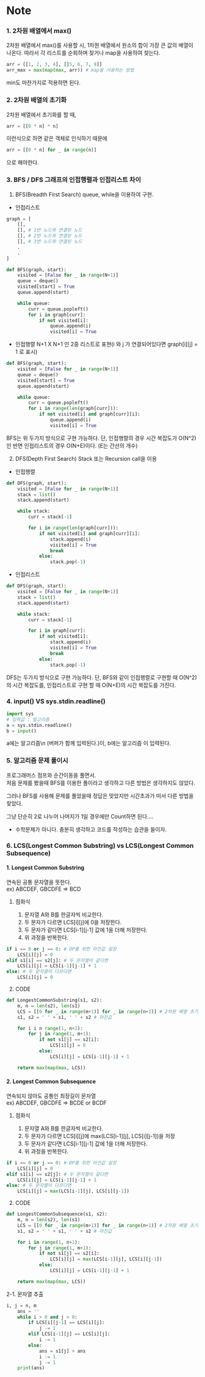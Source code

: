 # Note

### 1. 2차원 배열에서 max()

2차원 배열에서 max()를 사용할 시, 1차원 배열에서 원소의 합이 가장 큰 값의 배열이 나온다.
따라서 각 리스트를 순회하며 찾거나 map을 사용하여 찾는다.

```python
arr = [[1, 2, 3, 4], []5, 6, 7, 8]]
arr_max = max(map(max, arr)) # map을 사용하는 방법
```

min도 마찬가지로 적용하면 된다.

### 2. 2차원 배열의 초기화

2차원 배열에서 초기화를 할 때,

```python
arr = [[0 * n] * n]
```

이런식으로 하면 같은 객체로 인식하기 때문에

```python
arr = [[0 * n] for _ in range(n)]
```

으로 해야한다.

### 3. BFS / DFS 그래프의 인접행렬과 인접리스트 차이

1. BFS(Breadth First Search)
   queue, while을 이용하여 구현.

-   인접리스트

```python
graph = [
	[],
	[], # 1번 노드와 연결된 노드
	[], # 2번 노드와 연결된 노드
	[], # 3번 노드와 연결된 노드
	.
	.
]
```

```python
def BFS(graph, start):
	visited = [False for _ in range(N+1)]
	queue = deque()
	visited[start] = True
	queue.append(start)

	while queue:
		curr = queue.popleft()
		for i in graph[curr]:
			if not visited[i]:
				queue.append(i)
				visited[i] = True
```

-   인접행렬
    N+1 X N+1 인 2중 리스트로 표현(i 와 j 가 연결되어있다면 graph[i][j] = 1 로 표시)

```python
def BFS(graph, start):
	visited = [False for _ in range(N+1)]
	queue = deque()
	visited[start] = True
	queue.append(start)

	while queue:
		curr = queue.popleft()
		for i in range(len(graph[curr])):
			if not visited[i] and graph[curr][i]:
				queue.append(i)
				visited[i] = True
```

BFS는 위 두가지 방식으로 구현 가능하다.
단, 인접행렬의 경우 시간 복잡도가 O(N^2)인 반면
인접리스트의 경우 O(N+E)이다. (E는 간선의 개수)

2. DFS(Depth First Search)
   Stack 또는 Recursion call을 이용

-   인접행렬

```python
def DFS(graph, start):
	visited = [False for _ in range(N+1)]
	stack = list()
	stack.append(start)

	while stack:
		curr = stack[-1]

		for i in range(len(graph[curr])):
			if not visited[i] and graph[curr][i]:
				stack.append(i)
				visited[i] = True
				break
			else:
				stack.pop(-1)
```

-   인접리스트

```python
def DFS(graph, start):
	visited = [False for _ in range(N+1)]
	stack = list()
	stack.append(start)

	while stack:
		curr = stack[-1]

		for i in graph[curr]:
			if not visited[i]:
				stack.append(i)
				visited[i] = True
				break
			else:
				stack.pop(-1)
```

DFS는 두가지 방식으로 구현 가능하다.
단, BFS와 같이 인접행렬로 구현할 때 O(N^2)의 시간 복잡도를,
인접리스트로 구현 할 때 O(N+E)의 시간 복잡도를 가진다.

### 4. input() VS sys.stdin.readline()

```python
import sys
# 입력값 : 알고리즘
a = sys.stdin.readline()
b = input()
```

a에는 알고리즘\n (버퍼가 함께 입력된다.)이,
b에는 알고리즘 이 입력된다.

### 5. 알고리즘 문제 풀이시

프로그래머스 점프와 순간이동을 풀면서.  
처음 문제를 봤을때 BFS를 이용한 풀이라고 생각하고 다른 방법은 생각하지도 않았다.

그러나 BFS를 사용해 문제를 풀었을때 정답은 맞았지만 시간초과가 떠서 다른 방법을 찾았다.

그냥 단순히 2로 나누어 나머지가 1일 경우에만 Count하면 된다....

-   수학문제가 아니다. 충분히 생각하고 코드를 작성하는 습관을 들이자.

### 6. LCS(Longest Common Substring) vs LCS(Longest Common Subsequence)

#### 1. Longest Common Substring

연속된 공통 문자열을 뜻한다.  
ex) ABCDEF, GBCDFE => BCD

1. 점화식

    1. 문자열 A와 B를 한글자씩 비교한다.
    2. 두 문자가 다르면 LCS[i][j]에 0을 저장한다.
    3. 두 문자가 같다면 LCS[i-1][j-1] 값에 1을 더해 저장한다.
    4. 위 과정을 반복한다.

```python
if i == 0 or j == 0: # DP를 위한 마진값 설정
	LCS[i][j] = 0
elif s1[i] == s2[j]: # 두 문자열이 같다면
	LCS[i][j] = LCS[i-1][j-1] + 1
else: # 두 문자열이 다르다면
	LCS[i][j] = 0
```

2. CODE

```python
def LongestCommonSubstring(s1, s2):
	m, n = len(s2), len(s1)
	LCS = [[0 for _ in range(m+1)] for _ in range(n+1)] # 2차원 배열 초기화
	s1, s2 = ' ' + s1, ' ' + s2 # 마진값

	for i i n range(1, n+1):
		for j in range(1, m+1):
			if not s1[j] == s2[i]:
				LCS[i][j] = 0
			else:
				LCS[i][j] = LCS[i-1][j-1] + 1

	return max(map(max, LCS))
```

#### 2. Longest Common Subsequence

연속되지 않아도 공통인 최장길이 문자열  
ex) ABCDEF, GBCDFE => BCDE or BCDF

1. 점화식

    1. 문자열 A와 B를 한글자씩 비교한다.
    2. 두 문자가 다르면 LCS[i][j]에 max(LCS[i-1][j], LCS[i][j-1])을 저장
    3. 두 문자가 같다면 LCS[i-1][j-1] 값에 1을 더해 저장한다.
    4. 위 과정을 반복한다.

```python
if i == 0 or j == 0: # DP를 위한 마진값 설정
	LCS[i][j] = 0
elif s1[i] == s2[j]: # 두 문자열이 같다면
	LCS[i][j] = LCS[i-1][j-1] + 1
else: # 두 문자열이 다르다면
	LCS[i][j] = max(LCS[i-1][j], LCS[i][j-1])
```

2. CODE

```python
def LongestCommonSubsequence(s1, s2):
	m, n = len(s2), len(s1)
	LCS = [[0 for _ in range(m+1)] for _ in range(n+1)] # 2차원 배열 초기화
	s1, s2 = ' ' + s1, ' ' + s2 # 마진값

	for i in range(1, n+1):
		for j in range(1, m+1):
			if not s1[j] == s2[i]:
				LCS[i][j] = max(LCS[i-1][j], LCS[i][j-1])
			else:
				LCS[i][j] = LCS[i-1][j-1] + 1

	return max(map(max, LCS))
```

2-1. 문자열 추출

```python
i, j = n, m
    ans = ''
    while i > 0 and j > 0:
        if LCS[i][j-1] == LCS[i][j]:
            j -= 1
        elif LCS[i-1][j] == LCS[i][j]:
            i -= 1
        else:
            ans = s1[j] + ans
            i -= 1
            j -= 1
	print(ans)
```
